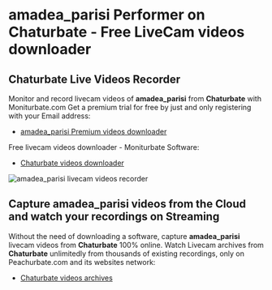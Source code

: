 # amadea_parisi Performer on Chaturbate - Free LiveCam videos downloader

## Chaturbate Live Videos Recorder

Monitor and record livecam videos of **amadea_parisi** from **Chaturbate** with Moniturbate.com
Get a premium trial for free by just and only registering with your Email address:
* [amadea_parisi Premium videos downloader](https://moniturbate.com/request-demo-licence-key.html)

Free livecam videos downloader - Moniturbate Software:
* [Chaturbate videos downloader](https://moniturbate.com/moniturbate-download-software.html)

![amadea_parisi livecam videos recorder](https://peachurnet.com/templates/moniturbate-software.png)


## Capture amadea_parisi videos from the Cloud and watch your recordings on Streaming

Without the need of downloading a software, capture **amadea_parisi** livecam videos from **Chaturbate** 100% online.
Watch Livecam archives from **Chaturbate** unlimitedly from thousands of existing recordings, only on Peachurbate.com and its websites network:
* [Chaturbate videos archives](https://peachurnet.com/)